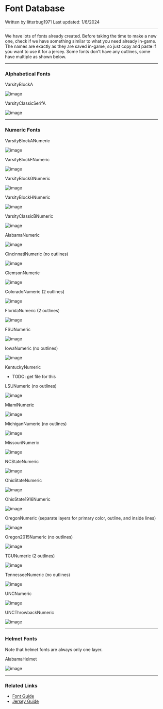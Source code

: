 # Font Database

Written by litterbug1971
Last updated: 1/6/2024

---

We have lots of fonts already created. Before taking the time to make a new one, check if we have something similar to what you need already in-game.
The names are exactly as they are saved in-game, so just copy and paste if you want to use it for a jersey. Some fonts don't have any outlines, some
have multiple as shown below.

---

### Alphabetical Fonts

VarsityBlockA

![image](https://github.com/cyberplanet1870/xcaa/assets/123999017/5c32d9b0-2cb3-4be9-80a1-91e21de8c611)

VarsityClassicSerifA

![image](https://github.com/cyberplanet1870/xcaa/assets/123999017/f1d6d35b-2a4f-4bba-8a68-46efc6183c35)

---

### Numeric Fonts

VarsityBlockANumeric

![image](https://github.com/cyberplanet1870/xcaa/assets/123999017/d2b81fc0-2d25-451f-84dc-97f709a5596e)

VarsityBlockFNumeric

![image](https://github.com/cyberplanet1870/xcaa/assets/123999017/23b67b3d-0ead-4467-bd77-0fb8114e16a6)

VarsityBlockGNumeric

![image](https://github.com/cyberplanet1870/xcaa/assets/123999017/4cde32d1-058d-4a87-9776-3f85e29efa4f)

VarsityBlockHNumeric

![image](https://github.com/cyberplanet1870/xcaa/assets/123999017/3fbd9688-8647-4737-a4da-26d8bca7e9cb)

VarsityClassicBNumeric

![image](https://github.com/cyberplanet1870/xcaa/assets/123999017/708f9f85-b83d-4d1f-9950-ec48c2bf283f)

AlabamaNumeric

![image](https://github.com/cyberplanet1870/xcaa/assets/123999017/ba9f4e53-99c7-42ad-9445-be992a3f43bf)

CincinnatiNumeric (no outlines)

![image](https://github.com/cyberplanet1870/xcaa/assets/123999017/6ec73021-7a90-4be4-bc34-79faa4c61eb4)

ClemsonNumeric

![image](https://github.com/cyberplanet1870/xcaa/assets/123999017/7717afd0-7983-4ba0-aff1-6372c35ce0e6)

ColoradoNumeric (2 outlines)

![image](https://github.com/cyberplanet1870/xcaa/assets/123999017/37c32c2c-0f29-435f-8584-5cc6153a0860)

FloridaNumeric (2 outlines)

![image](https://github.com/cyberplanet1870/xcaa/assets/123999017/27b9130a-baac-4ee4-90a2-027c6cb88763)

FSUNumeric

![image](https://github.com/cyberplanet1870/xcaa/assets/123999017/ceb07955-60e5-4048-b6cb-3521e635a4df)

IowaNumeric (no outlines)

![image](https://github.com/cyberplanet1870/xcaa/assets/123999017/30ec6fa8-5714-41f5-b33c-06f3d4d6a4b2)

KentuckyNumeric
- TODO: get file for this

LSUNumeric (no outlines)

![image](https://github.com/cyberplanet1870/xcaa/assets/123999017/de848ea8-8a23-4a62-9f7b-8c433ad8bc46)

MiamiNumeric

![image](https://github.com/cyberplanet1870/xcaa/assets/123999017/b914ba53-6132-436d-94ec-f8d11807b057)

MichiganNumeric (no outlines)

![image](https://github.com/cyberplanet1870/xcaa/assets/123999017/5d47f64b-8e50-40f5-9242-75db3fc0d0c7)

MissouriNumeric

![image](https://github.com/cyberplanet1870/xcaa/assets/123999017/2ea8772c-095d-41cd-ae8e-d7952de6c938)

NCStateNumeric

![image](https://github.com/cyberplanet1870/xcaa/assets/123999017/e22f3295-cf1e-42e4-8340-d85e1600fb5b)

OhioStateNumeric

![image](https://github.com/cyberplanet1870/xcaa/assets/123999017/f24b8e3c-3726-49df-977d-7e24f4de6e0a)

OhioState1916Numeric

![image](https://github.com/cyberplanet1870/xcaa/assets/123999017/b2ebce7f-0c7a-4b26-b38c-3ae3ee819f46)

OregonNumeric (separate layers for primary color, outline, and inside lines)

![image](https://github.com/cyberplanet1870/xcaa/assets/123999017/f5d24c38-62e0-41f5-a6d2-2ac549b14358)

Oregon2015Numeric (no outlines)

![image](https://github.com/cyberplanet1870/xcaa/assets/123999017/1b4208d4-b1e3-40ac-a91b-55d4908d051b)

TCUNumeric (2 outlines)

![image](https://github.com/cyberplanet1870/xcaa/assets/123999017/b46000dc-0c00-445c-9e8d-313f6ff6ec82)

TennesseeNumeric (no outlines)

![image](https://github.com/cyberplanet1870/xcaa/assets/123999017/6bff76b9-5b53-4202-9cec-0bc00030c9bf)

UNCNumeric

![image](https://github.com/cyberplanet1870/xcaa/assets/123999017/cb59bf0f-0c3a-4c29-ae84-83d0c732aa1c)

UNCThrowbackNumeric

![image](https://github.com/cyberplanet1870/xcaa/assets/123999017/89d22d12-7110-40bb-9a3c-159c319bc847)

---

### Helmet Fonts

Note that helmet fonts are always only one layer.

AlabamaHelmet

![image](https://github.com/cyberplanet1870/xcaa/assets/123999017/f04dc38d-1c73-44b4-ad63-12eec7bca12d)

---

### Related Links

- [Font Guide](https://github.com/cyberplanet1870/xcaa/blob/main/font_guide.md)
- [Jersey Guide](https://github.com/cyberplanet1870/xcaa/blob/main/jersey_guide.md)

